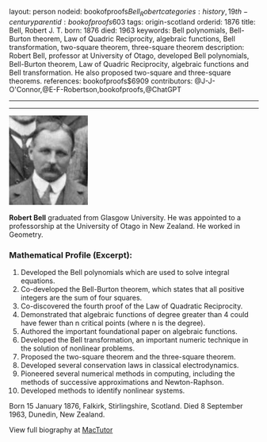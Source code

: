 layout: person
nodeid: bookofproofs$Bell_Robert
categories: history,19th-century
parentid: bookofproofs$603
tags: origin-scotland
orderid: 1876
title: Bell, Robert J. T.
born: 1876
died: 1963
keywords: Bell polynomials, Bell-Burton theorem, Law of Quadric Reciprocity, algebraic functions, Bell transformation, two-square theorem, three-square theorem
description: Robert Bell, professor at University of Otago, developed Bell polynomials, Bell-Burton theorem, Law of Quadric Reciprocity, algebraic functions and Bell transformation. He also proposed two-square and three-square theorems.
references: bookofproofs$6909
contributors: @J-J-O'Connor,@E-F-Robertson,bookofproofs,@ChatGPT

---



---

![Bell_Robert.jpg](https://github.com/bookofproofs/bookofproofs.github.io/blob/main/_sources/_assets/images/portraits/Bell_Robert.jpg?raw=true)

**Robert Bell** graduated from Glasgow University. He was appointed to a professorship at the University of Otago in New Zealand. He worked in Geometry. 

### Mathematical Profile (Excerpt):
1. Developed the Bell polynomials which are used to solve integral equations.
2. Co-developed the Bell-Burton theorem, which states that all positive integers are the sum of four squares.
3. Co-discovered the fourth proof of the Law of Quadratic Reciprocity.
4. Demonstrated that algebraic functions of degree greater than 4 could have fewer than n critical points (where n is the degree).
5. Authored the important foundational paper on algebraic functions.
6. Developed the Bell transformation, an important numeric technique in the solution of nonlinear problems.
7. Proposed the two-square theorem and the three-square theorem.
8. Developed several conservation laws in classical electrodynamics.
9. Pioneered several numerical methods in computing, including the methods of successive approximations and Newton-Raphson.
10. Developed methods to identify nonlinear systems.

Born 15 January 1876, Falkirk, Stirlingshire, Scotland. Died 8 September 1963, Dunedin, New Zealand.

View full biography at [MacTutor](https://mathshistory.st-andrews.ac.uk/Biographies/Bell_Robert/)
